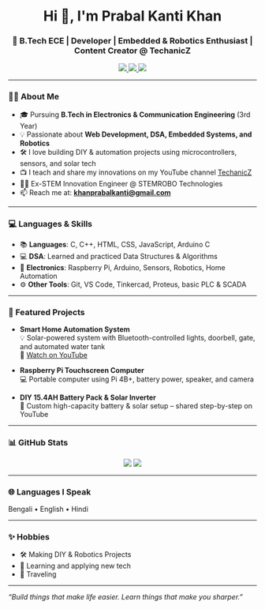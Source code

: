 <h1 align="center">Hi 👋, I'm Prabal Kanti Khan</h1>
<h3 align="center">🚀 B.Tech ECE | Developer | Embedded & Robotics Enthusiast | Content Creator @ TechanicZ</h3>

<p align="center">
  <a href="https://www.linkedin.com/in/prabal-kanti-khan-84b23a223/" target="_blank">
    <img src="https://img.shields.io/badge/LinkedIn-blue?style=for-the-badge&logo=linkedin&logoColor=white" />
  </a>
  <a href="https://www.youtube.com/c/TechanicZ" target="_blank">
    <img src="https://img.shields.io/badge/YouTube-red?style=for-the-badge&logo=youtube&logoColor=white" />
  </a>
  <a href="mailto:khanprabalkanti@gmail.com">
    <img src="https://img.shields.io/badge/Gmail-D14836?style=for-the-badge&logo=gmail&logoColor=white" />
  </a>
</p>

---

### 🧑‍💻 About Me

- 🎓 Pursuing **B.Tech in Electronics & Communication Engineering** (3rd Year)
- 💡 Passionate about **Web Development, DSA, Embedded Systems, and Robotics**
- 🛠️ I love building DIY & automation projects using microcontrollers, sensors, and solar tech
- 📺 I teach and share my innovations on my YouTube channel [TechanicZ](https://www.youtube.com/c/TechanicZ)
- 👨‍🏫 Ex-STEM Innovation Engineer @ STEMROBO Technologies
- 📫 Reach me at: **khanprabalkanti@gmail.com**

---

### 💻 Languages & Skills

- 📚 **Languages**: C, C++, HTML, CSS, JavaScript, Arduino C
- 💻 **DSA**: Learned and practiced Data Structures & Algorithms
- 🔌 **Electronics**: Raspberry Pi, Arduino, Sensors, Robotics, Home Automation
- ⚙️ **Other Tools**: Git, VS Code, Tinkercad, Proteus, basic PLC & SCADA

---

### 🚀 Featured Projects

- **Smart Home Automation System**  
  💡 Solar-powered system with Bluetooth-controlled lights, doorbell, gate, and automated water tank  
  🎥 [Watch on YouTube](https://www.youtube.com/c/TechanicZ)

- **Raspberry Pi Touchscreen Computer**  
  💻 Portable computer using Pi 4B+, battery power, speaker, and camera

- **DIY 15.4AH Battery Pack & Solar Inverter**  
  🔋 Custom high-capacity battery & solar setup – shared step-by-step on YouTube

---

### 📊 GitHub Stats

<p align="center">
  <img src="https://github-readme-stats.vercel.app/api?username=khanprabalkanti&show_icons=true&theme=radical" />
  <img src="https://github-readme-streak-stats.herokuapp.com/?user=khanprabalkanti&theme=radical" />
</p>

---

### 🌐 Languages I Speak

Bengali • English • Hindi

---

### ✨ Hobbies

- 🛠 Making DIY & Robotics Projects  
- 🧠 Learning and applying new tech  
- 🧳 Traveling

---

_“Build things that make life easier. Learn things that make you sharper.”_
